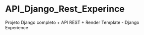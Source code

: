 # API_Django_Rest_Experince
Projeto Django completo + API REST + Render Template - Django Experience
